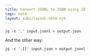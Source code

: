 ```yaml
---
title: Convert JSONL to JSON using JQ
tags: note
layout: subs/layout-note.njk
---
```


```console
jq -s '.' input.jsonl > output.json
```

And the other way:

```console
jq -c '.[]' input.json > output.jsonl
```
